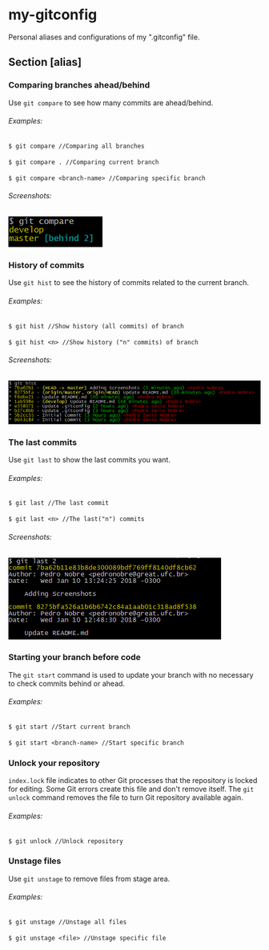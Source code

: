 # my-gitconfig
Personal aliases and configurations of my ".gitconfig" file.

## Section [alias]

### Comparing branches ahead/behind
Use `git compare` to see how many commits are ahead/behind.


###### Examples:

```
$ git compare //Comparing all branches

$ git compare . //Comparing current branch

$ git compare <branch-name> //Comparing specific branch
```

###### Screenshots:
![screenshot-compare](./screenshots/screenshot1.png)

### History of commits
Use `git hist` to see the history of commits related to the current branch.

###### Examples:

```
$ git hist //Show history (all commits) of branch

$ git hist <n> //Show history ("n" commits) of branch
```

###### Screenshots:
![screenshot-hist](./screenshots/screenshot3.png)

### The last commits
Use `git last` to show the last commits you want.

###### Examples:

```
$ git last //The last commit

$ git last <n> //The last("n") commits
```

###### Screenshots:
![screenshot-last](./screenshots/screenshot2.png)

### Starting your branch before code
The `git start` command is used to update your branch with no necessary to check commits behind or ahead.

###### Examples:

```
$ git start //Start current branch

$ git start <branch-name> //Start specific branch
```

### Unlock your repository
`index.lock` file indicates to other Git processes that the repository is locked for editing. Some Git errors create this file and don't remove itself. The `git unlock` command removes the file to turn Git repository available again.

###### Examples:

```
$ git unlock //Unlock repository
```

### Unstage files
Use `git unstage` to remove files from stage area.

###### Examples:

```
$ git unstage //Unstage all files

$ git unstage <file> //Unstage specific file
```




